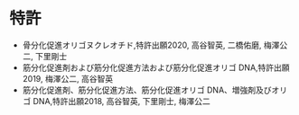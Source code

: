 # 特許　

- 骨分化促進オリゴヌクレオチド,特許出願2020, 高谷智英, 二橋佑磨, 梅澤公二, 下里剛士
- 筋分化促進剤および筋分化促進方法および筋分化促進オリゴ DNA,特許出願2019, 梅澤公二, 高谷智英
- 筋分化促進剤、筋分化促進方法、筋分化促進オリゴ DNA、増強剤及びオリゴ DNA,特許出願2018, 高谷智英, 下里剛士, 梅澤公二


